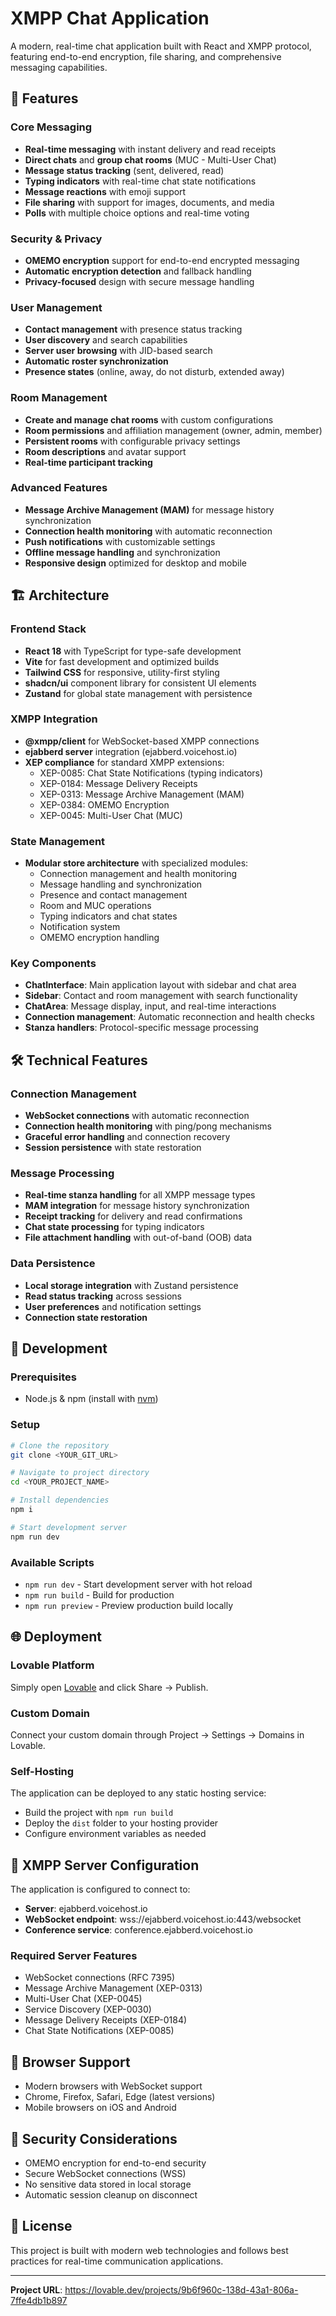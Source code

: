 
# XMPP Chat Application

A modern, real-time chat application built with React and XMPP protocol, featuring end-to-end encryption, file sharing, and comprehensive messaging capabilities.

## 🚀 Features

### Core Messaging
- **Real-time messaging** with instant delivery and read receipts
- **Direct chats** and **group chat rooms** (MUC - Multi-User Chat)
- **Message status tracking** (sent, delivered, read)
- **Typing indicators** with real-time chat state notifications
- **Message reactions** with emoji support
- **File sharing** with support for images, documents, and media
- **Polls** with multiple choice options and real-time voting

### Security & Privacy
- **OMEMO encryption** support for end-to-end encrypted messaging
- **Automatic encryption detection** and fallback handling
- **Privacy-focused** design with secure message handling

### User Management
- **Contact management** with presence status tracking
- **User discovery** and search capabilities
- **Server user browsing** with JID-based search
- **Automatic roster synchronization**
- **Presence states** (online, away, do not disturb, extended away)

### Room Management
- **Create and manage chat rooms** with custom configurations
- **Room permissions** and affiliation management (owner, admin, member)
- **Persistent rooms** with configurable privacy settings
- **Room descriptions** and avatar support
- **Real-time participant tracking**

### Advanced Features
- **Message Archive Management (MAM)** for message history synchronization
- **Connection health monitoring** with automatic reconnection
- **Push notifications** with customizable settings
- **Offline message handling** and synchronization
- **Responsive design** optimized for desktop and mobile

## 🏗️ Architecture

### Frontend Stack
- **React 18** with TypeScript for type-safe development
- **Vite** for fast development and optimized builds
- **Tailwind CSS** for responsive, utility-first styling
- **shadcn/ui** component library for consistent UI elements
- **Zustand** for global state management with persistence

### XMPP Integration
- **@xmpp/client** for WebSocket-based XMPP connections
- **ejabberd server** integration (ejabberd.voicehost.io)
- **XEP compliance** for standard XMPP extensions:
  - XEP-0085: Chat State Notifications (typing indicators)
  - XEP-0184: Message Delivery Receipts
  - XEP-0313: Message Archive Management (MAM)
  - XEP-0384: OMEMO Encryption
  - XEP-0045: Multi-User Chat (MUC)

### State Management
- **Modular store architecture** with specialized modules:
  - Connection management and health monitoring
  - Message handling and synchronization
  - Presence and contact management
  - Room and MUC operations
  - Typing indicators and chat states
  - Notification system
  - OMEMO encryption handling

### Key Components
- **ChatInterface**: Main application layout with sidebar and chat area
- **Sidebar**: Contact and room management with search functionality
- **ChatArea**: Message display, input, and real-time interactions
- **Connection management**: Automatic reconnection and health checks
- **Stanza handlers**: Protocol-specific message processing

## 🛠️ Technical Features

### Connection Management
- **WebSocket connections** with automatic reconnection
- **Connection health monitoring** with ping/pong mechanisms
- **Graceful error handling** and connection recovery
- **Session persistence** with state restoration

### Message Processing
- **Real-time stanza handling** for all XMPP message types
- **MAM integration** for message history synchronization
- **Receipt tracking** for delivery and read confirmations
- **Chat state processing** for typing indicators
- **File attachment handling** with out-of-band (OOB) data

### Data Persistence
- **Local storage integration** with Zustand persistence
- **Read status tracking** across sessions
- **User preferences** and notification settings
- **Connection state restoration**

## 🔧 Development

### Prerequisites
- Node.js & npm (install with [nvm](https://github.com/nvm-sh/nvm#installing-and-updating))

### Setup
```sh
# Clone the repository
git clone <YOUR_GIT_URL>

# Navigate to project directory
cd <YOUR_PROJECT_NAME>

# Install dependencies
npm i

# Start development server
npm run dev
```

### Available Scripts
- `npm run dev` - Start development server with hot reload
- `npm run build` - Build for production
- `npm run preview` - Preview production build locally

## 🌐 Deployment

### Lovable Platform
Simply open [Lovable](https://lovable.dev/projects/9b6f960c-138d-43a1-806a-7ffe4db1b897) and click Share → Publish.

### Custom Domain
Connect your custom domain through Project → Settings → Domains in Lovable.

### Self-Hosting
The application can be deployed to any static hosting service:
- Build the project with `npm run build`
- Deploy the `dist` folder to your hosting provider
- Configure environment variables as needed

## 🔗 XMPP Server Configuration

The application is configured to connect to:
- **Server**: ejabberd.voicehost.io
- **WebSocket endpoint**: wss://ejabberd.voicehost.io:443/websocket
- **Conference service**: conference.ejabberd.voicehost.io

### Required Server Features
- WebSocket connections (RFC 7395)
- Message Archive Management (XEP-0313)
- Multi-User Chat (XEP-0045)
- Service Discovery (XEP-0030)
- Message Delivery Receipts (XEP-0184)
- Chat State Notifications (XEP-0085)

## 📱 Browser Support

- Modern browsers with WebSocket support
- Chrome, Firefox, Safari, Edge (latest versions)
- Mobile browsers on iOS and Android

## 🔐 Security Considerations

- OMEMO encryption for end-to-end security
- Secure WebSocket connections (WSS)
- No sensitive data stored in local storage
- Automatic session cleanup on disconnect

## 📄 License

This project is built with modern web technologies and follows best practices for real-time communication applications.

---

**Project URL**: https://lovable.dev/projects/9b6f960c-138d-43a1-806a-7ffe4db1b897
